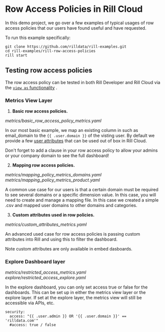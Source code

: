 # Row Access Policies in Rill Cloud

In this demo project, we go over a few examples of typical usages of row access policies that our users have found useful and have requested.

To run this example specifically: 
```
git clone https://github.com/rilldata/rill-examples.git
cd rill-examples/rill-row-access-policies
rill start
```

## Testing row access policies
The row access policy can be tested in both Rill Developer and Rill Cloud via the [`view as` functionality](https://docs.rilldata.com/manage/security#testing-your-policies) .

### Metrics View Layer
1. **Basic row access policies.**

_metrics/basic_row_access_policy_metrics.yaml_

In our most basic example, we map an existing column in such as email_domain to the `{{ .user.domain }}` of the visting user. By default we provide a few [user attributes](https://docs.rilldata.com/manage/security#user-attributes) that can be used out of box in Rill Cloud.


Don't forget to add a clause in your row access policy to allow your admins or your company domain to see the full dashboard! 

2. **Mapping row access policies.**

_metrics/mapping_policy_metrics_domains.yaml_
_metrics/mapping_policy_metrics_product.yaml_

A common use case for our users is that a certain domain must be required to see several domains or a specific dimension value. In this case, you will need to create and manage a mapping file. In this case we created a simple .csv and mapped user domains to other domains and categories.


3. **Custom attributes used in row policies.**

_metrics/custom_attributes_metrics.yaml_

An advanced used case for row access policies is passing custom attributes into Rill and using this to filter the dashboard. 

Note custom attributes are only available in embed dasboards. 


### Explore Dashboard layer
_metrics/restricted_access_metrics.yaml_
_explore/restricted_access_explore.yaml_

In the explore dashboard, you can only set access true or false for the dashboards. This can be set up in either the metrics view layer or the explore layer. If set at the explore layer, the metrics view will still be accessible via APIs, etc. 
```
security:
  access: "{{ .user.admin }} OR '{{ .user.domain }}' == 'rilldata.com'"
  #access: true / false
```